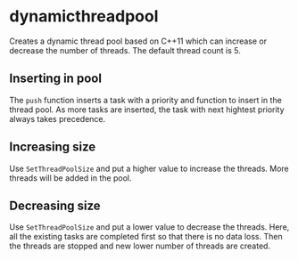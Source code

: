 # dynamicthreadpool
Creates a dynamic thread pool based on C++11 which can increase or decrease the number of threads.
The default thread count is 5.

## Inserting in pool
The `push` function inserts a task with a priority and function to insert in the thread pool.
As more tasks are inserted, the task with next hightest priority always takes precedence.

## Increasing size
Use `SetThreadPoolSize` and put a higher value to increase the threads. More threads will be added in the pool.

## Decreasing size
Use `SetThreadPoolSize` and put a lower value to decrease the threads. Here, all the existing tasks are completed first so that there is no data loss. Then the threads are stopped and new lower number of threads are created.
